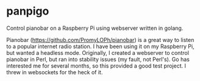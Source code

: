 panpigo
=======

Control pianobar on a Raspberry Pi using webserver written in golang.

Pianobar (https://github.com/PromyLOPh/pianobar) is a great way to
listen to a popular internet radio station.  I have been using it
on my Raspberry Pi, but wanted a headless mode. Originally, I
created a webserver to control pianobar in Perl, but ran into
stability issues (my fault, not Perl's).  Go has interested me for
several months, so this provided a good test project. I threw in
websockets for the heck of it.

